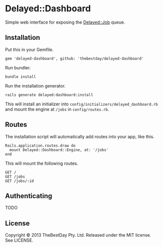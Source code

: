 # Delayed::Dashboard

Simple web interface for exposing the [Delayed::Job](https://github.com/collectiveidea/delayed_job) queue.

## Installation

Put this in your Gemfile.

    gem 'delayed-dashboard', github: 'thebestday/delayed-dashboard'

Run bundler.

    bundle install

Run the installation generator.

    rails generate delayed:dashboard:install

This will install an initializer into `config/initializers/delayed_dashboard.rb`
and mount the engine at `/jobs` in `config/routes.rb`.

## Routes

The installation script will automatically add routes into your app,
like this.

    Rails.application.routes.draw do
      mount Delayed::Dashboard::Engine, at: '/jobs'
    end

This will mount the following routes.

    GET /
    GET /jobs
    GET /jobs/:id

## Authenticating

TODO

## License

Copyright © 2013 TheBestDay Pty. Ltd. Released under the MIT license. See LICENSE.
